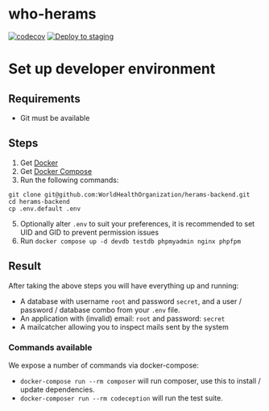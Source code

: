 # who-herams
[![codecov](https://codecov.io/gh/HeRAMS-WHO/herams-backend/branch/master/graph/badge.svg?token=7D48B4O2AM)](https://codecov.io/gh/HeRAMS-WHO/herams-backend)
[![Deploy to staging](https://github.com/HeRAMS-WHO/herams-backend/actions/workflows/build.yml/badge.svg)](https://github.com/HeRAMS-WHO/herams-backend/actions/workflows/build.yml)

# Set up developer environment

## Requirements
- Git must be available

## Steps
1. Get [Docker](https://docs.docker.com/install/)
2. Get [Docker Compose](https://docs.docker.com/compose/install/)
3. Run the following commands:
 ```
 git clone git@github.com:WorldHealthOrganization/herams-backend.git
 cd herams-backend
 cp .env.default .env
 ```
5. Optionally alter `.env` to suit your preferences, it is recommended to set UID and GID to prevent permission issues
6. Run `docker compose up -d devdb testdb phpmyadmin nginx phpfpm`

## Result
After taking the above steps you will have everything up and running:
- A database with username `root` and password `secret`, and a user / password / database combo from your `.env` file.
- An application with (invalid) email: `root` and password: `secret`
- A mailcatcher allowing you to inspect mails sent by the system

### Commands available
We expose a number of commands via docker-compose:
- `docker-compose run --rm composer` will run composer, use this to install / update dependencies.
- `docker-composer run --rm codeception` will run the test suite.
